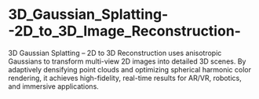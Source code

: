 # 3D_Gaussian_Splatting--2D_to_3D_Image_Reconstruction-
3D Gaussian Splatting – 2D to 3D Reconstruction uses anisotropic Gaussians to transform multi-view 2D images into detailed 3D scenes. By adaptively densifying point clouds and optimizing spherical harmonic color rendering, it achieves high-fidelity, real-time results for AR/VR, robotics, and immersive applications.
